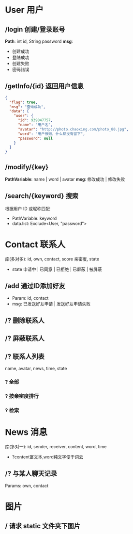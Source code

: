 # User 用户

## /login 创建/登录账号
**Path**: int id, String password
**msg**: 
+ 创建成功
+ 登陆成功
+ 创建失败
+ 密码错误

## /getInfo/{id} 返回用户信息

```json
{
  "flag": true,
  "msg": "查询成功",
  "data": {
    "user": {
      "id": 939847757,
      "name": "用户名",
      "avatar": "http://photo.chaoxing.com/photo_80.jpg",
      "word": "用户很懒，什么都没有留下",
      "password": null
    }
  }
}
```

## /modify/{key}
**PathVariable**: name | word | avatar
**msg**: 修改成功 | 修改失败

## /search/{keyword} 搜索
根据用户 ID 或昵称匹配
+ PathVariable: keyword
+ data.list: Exclude<User, "password">

# Contact 联系人
库(多对多): id, own, contact, score 亲密度, state
+ state 申请中 | 已同意 | 已拒绝 | 已屏蔽 | 被屏蔽

## /add 通过ID添加好友
+ Param: id, contact
+ msg: 已发送好友申请 | 发送好友申请失败

## /? 删除联系人

## /? 屏蔽联系人

## /? 联系人列表
name, avatar, news, time, state
### ? 全部
### ? 按亲密度排行
### ? 检索

# News 消息
库(多对一): id, sender, receiver, content, word, time
+ ?content富文本,word纯文字便于词云

## /? 与某人聊天记录
Params: own, contact

# 图片

## / 请求 static 文件夹下图片